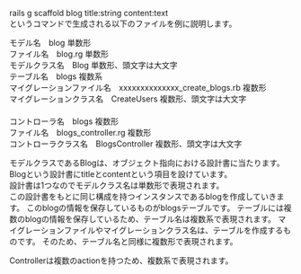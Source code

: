 ﻿rails g scaffold blog title:string content:text  
というコマンドで生成される以下のファイルを例に説明します。  
  
モデル名　blog 単数形  
ファイル名　blog.rg 単数形  
モデルクラス名　Blog 単数形、頭文字は大文字  
テーブル名　blogs 複数系  
マイグレーションファイル名　xxxxxxxxxxxxxx_create_blogs.rb 複数形  
マイグレーションクラス名　CreateUsers 複数形、頭文字は大文字  
　  
コントローラ名　blogs 複数形  
ファイル名　blogs_controller.rg 複数形  
コントローラクラス名　BlogsController 複数形、頭文字は大文字  

モデルクラスであるBlogは、オブジェクト指向における設計書に当たります。  
Blogという設計書にtitleとcontentという項目を設けています。  
設計書は1つなのでモデルクラス名は単数形で表現されます。  
この設計書をもとに同じ構成を持つインスタンスであるblogを作成していきます。
このblogの情報を保存しているものがblogsテーブルです。
テーブルには複数のblogの情報を保存しているため、テーブル名は複数系で表現されます。
マイグレーションファイルやマイグレーションクラス名は、テーブルを作成するものです。
そのため、テーブル名と同様に複数形で表現されます。
  
Controllerは複数のactionを持つため、複数系で表現されます。
